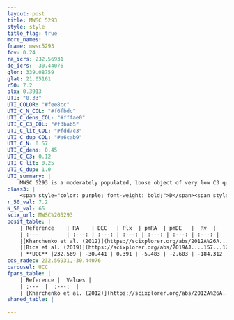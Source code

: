 ```yaml
---
layout: post
title: MWSC 5293
style: style
title_flag: true
more_names: 
fname: mwsc5293
fov: 0.24
ra_icrs: 232.56931
de_icrs: -30.44076
glon: 339.08759
glat: 21.05161
r50: 7.2
plx: 0.3913
UTI: "0.33"
UTI_COLOR: "#fee8cc"
UTI_C_N_COL: "#f6fbdc"
UTI_C_dens_COL: "#fffae0"
UTI_C_C3_COL: "#f3bab5"
UTI_C_lit_COL: "#fdd7c3"
UTI_C_dup_COL: "#a6cab9"
UTI_C_N: 0.57
UTI_C_dens: 0.45
UTI_C_C3: 0.12
UTI_C_lit: 0.25
UTI_C_dup: 1.0
UTI_summary: |
    MWSC 5293 is a moderately populated, loose object of very low C3 quality. It is poorly studied in the literature, with no articles listed in the last 6 years.
class3: |
    <span style="color: purple; font-weight: bold;">D</span><span style="color: red; font-weight: bold;">C</span>
r_50_val: 7.2
N_50_val: 65
scix_url: MWSC%205293
posit_table: |
    | Reference    | RA    | DEC   | Plx  | pmRA  | pmDE   |  Rv  |
    | :---         | :---: | :---: | :---: | :---: | :---: | :---: |
    |[Kharchenko et al. (2012)](https://scixplorer.org/abs/2012A%26A...543A.156K) | 232.569 | -30.44 | -- | -5.39 | -3.45 | -- |
    |[Bica et al. (2019)](https://scixplorer.org/abs/2019AJ....157...12B) | 232.561 | -30.44 | -- | -- | -- | -- |
    | **UCC** |232.569 | -30.441 | 0.391 | -5.483 | -2.603 | -184.312 | 
cds_radec: 232.56931,-30.44076
carousel: UCC
fpars_table: |
    | Reference |  Values |
    | :---  |  :---:  |
    | [Kharchenko et al. (2012)](https://scixplorer.org/abs/2012A%26A...543A.156K) | `e_bv=0.458, distance=1414, log_age=9.22` |
shared_table: |
    
---
```

